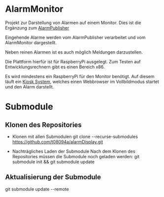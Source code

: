 # AlarmMonitor

Projekt zur Darstellung von Alarmen auf einem Monitor.
Dies ist die Ergänzung zum [AlarmPublisher](https://github.com/t08094a/alarmPublisher)

Eingehende Alarme werden vom AlarmPublisher verarbeitet und vom AlarmMonitor dargestellt.

Neben reinen Alarmen ist es auch möglich Meldungen darzustellen.

Die Plattform hierfür ist für RaspberryPi ausgelegt. Zum Testen auf Entwicklungsrechnern gibt es einen Bereich x86.

Es wird mindestens ein RaspberryPi für den Monitor benötigt. Auf diesem läuft ein [Kiosk System](./kiosk), welches einen Webbrowser im Vollbildmodus startet und den Alarm darstellt.

# Submodule

## Klonen des Repositories
- Klonen mit allen Submodulen
git clone --recurse-submodules https://github.com/t08094a/alarmDisplay.git

- Nachträgliches Laden der Submodule
Nach dem Klonen des Repositories müssen die Submodule noch geladen werden:
git submodule init && git submodule update

## Aktualisierung der Submodule
git submodule update --remote

